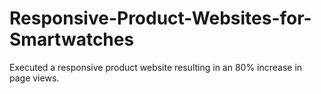 # Responsive-Product-Websites-for-Smartwatches
Executed a responsive product website resulting in an 80% increase in page views.
